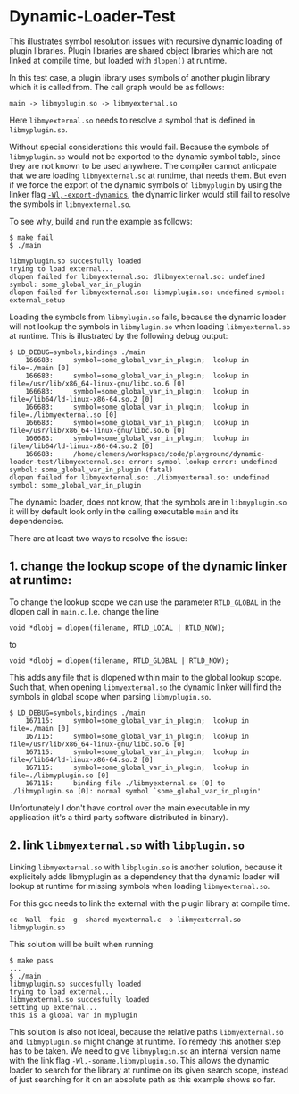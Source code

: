 # Dynamic-Loader-Test
This illustrates symbol resolution issues with recursive dynamic loading of plugin libraries. Plugin libraries are shared object libraries which are not linked at compile time, but loaded with `dlopen()` at runtime. 

In this test case, a plugin library uses symbols of another plugin library which it is called from. The call graph would be as follows:

`main -> libmyplugin.so -> libmyexternal.so`

Here `libmyexternal.so` needs to resolve a symbol that is defined in `libmyplugin.so`.

Without special considerations this would fail. Because the symbols of `libmyplugin.so` would not be exported to the dynamic symbol table, since they are not known to be used anywhere. The compiler cannot anticpate that we are loading `libmyexternal.so` at runtime, that needs them. But even if we force the export of the dynamic symbols of `libmyplugin` by using the linker flag [`-Wl,-export-dynamics`](https://sourceware.org/binutils/docs/ld/Options.html#index-_002dE), the dynamic linker would still fail to resolve the symbols in `libmyexternal.so`. 

To see why, build and run the example as follows:
```shell
$ make fail
$ ./main

libmyplugin.so succesfully loaded
trying to load external...
dlopen failed for libmyexternal.so: dlibmyexternal.so: undefined symbol: some_global_var_in_plugin
dlopen failed for libmyexternal.so: libmyplugin.so: undefined symbol: external_setup
```
Loading the symbols from `libmylugin.so` fails, because the dynamic loader will not lookup the symbols in `libmylugin.so` when loading `libmyexternal.so` at runtime. This is illustrated by the following debug output:
``` shell
$ LD_DEBUG=symbols,bindings ./main
    166683:     symbol=some_global_var_in_plugin;  lookup in file=./main [0]
    166683:     symbol=some_global_var_in_plugin;  lookup in file=/usr/lib/x86_64-linux-gnu/libc.so.6 [0]
    166683:     symbol=some_global_var_in_plugin;  lookup in file=/lib64/ld-linux-x86-64.so.2 [0]
    166683:     symbol=some_global_var_in_plugin;  lookup in file=./libmyexternal.so [0]
    166683:     symbol=some_global_var_in_plugin;  lookup in file=/usr/lib/x86_64-linux-gnu/libc.so.6 [0]
    166683:     symbol=some_global_var_in_plugin;  lookup in file=/lib64/ld-linux-x86-64.so.2 [0]
    166683:     /home/clemens/workspace/code/playground/dynamic-loader-test/libmyexternal.so: error: symbol lookup error: undefined symbol: some_global_var_in_plugin (fatal)
dlopen failed for libmyexternal.so: ./libmyexternal.so: undefined symbol: some_global_var_in_plugin
```
The dynamic loader, does not know, that the symbols are in `libmyplugin.so` it will by default look only in the calling executable `main` and its dependencies. 

There are at least two ways to resolve the issue: 

## 1. change the lookup scope of the dynamic linker at runtime: 
To change the lookup scope we can use the parameter `RTLD_GLOBAL` in the dlopen call in `main.c`. I.e. change 
the line 
``` shell
void *dlobj = dlopen(filename, RTLD_LOCAL | RTLD_NOW);
```
to 
``` shell
void *dlobj = dlopen(filename, RTLD_GLOBAL | RTLD_NOW);
```

This adds any file that is dlopened within main to the global lookup scope. Such that, when opening `libmyexternal.so` the dynamic linker will find the symbols in global scope when parsing `libmyplugin.so`.
``` shell
$ LD_DEBUG=symbols,bindings ./main
    167115:     symbol=some_global_var_in_plugin;  lookup in file=./main [0]
    167115:     symbol=some_global_var_in_plugin;  lookup in file=/usr/lib/x86_64-linux-gnu/libc.so.6 [0]
    167115:     symbol=some_global_var_in_plugin;  lookup in file=/lib64/ld-linux-x86-64.so.2 [0]
    167115:     symbol=some_global_var_in_plugin;  lookup in file=./libmyplugin.so [0]
    167115:     binding file ./libmyexternal.so [0] to ./libmyplugin.so [0]: normal symbol `some_global_var_in_plugin'
```
Unfortunately I don't have control over the main executable in my application (it's a third party software distributed in binary).

## 2. link `libmyexternal.so` with `libplugin.so`
Linking `libmyexternal.so` with `libplugin.so` is another solution, because it explicitely adds libmyplugin as a dependency that the dynamic loader will lookup at runtime for missing symbols when loading `libmyexternal.so`.

For this gcc needs to link the external with the plugin library at compile time.
```shell
cc -Wall -fpic -g -shared myexternal.c -o libmyexternal.so libmyplugin.so
```

This solution will be built when running:
```shell
$ make pass
...
$ ./main 
libmyplugin.so succesfully loaded
trying to load external...
libmyexternal.so succesfully loaded
setting up external...
this is a global var in myplugin
```
This solution is also not ideal, because the relative paths `libmyexternal.so` and `libmyplugin.so` might change at runtime. To remedy this another step has to be taken. We need to give `libmyplugin.so` an internal version name with the link flag `-Wl,-soname,libmyplugin.so`. This allows the dynamic loader to search for the library at runtime on its given search scope, instead of just searching for it on an absolute path as this example shows so far. 
